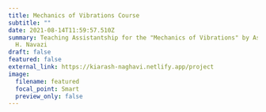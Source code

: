 ```yaml
---
title: Mechanics of Vibrations Course
subtitle: ""
date: 2021-08-14T11:59:57.510Z
summary: Teaching Assistantship for the "Mechanics of Vibrations" by Asst. Prof.
  H. Navazi
draft: false
featured: false
external_link: https://kiarash-naghavi.netlify.app/project
image:
  filename: featured
  focal_point: Smart
  preview_only: false
---
```

